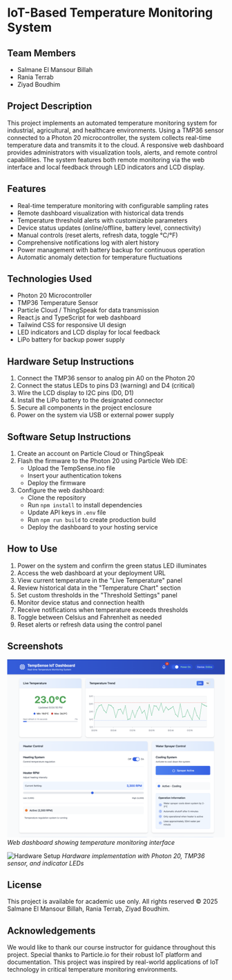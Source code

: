 # IoT-Based Temperature Monitoring System

## Team Members
- Salmane El Mansour Billah
- Rania Terrab
- Ziyad Boudhim

## Project Description
This project implements an automated temperature monitoring system for industrial, agricultural, and healthcare environments. Using a TMP36 sensor connected to a Photon 20 microcontroller, the system collects real-time temperature data and transmits it to the cloud. A responsive web dashboard provides administrators with visualization tools, alerts, and remote control capabilities. The system features both remote monitoring via the web interface and local feedback through LED indicators and LCD display.

## Features
- Real-time temperature monitoring with configurable sampling rates
- Remote dashboard visualization with historical data trends
- Temperature threshold alerts with customizable parameters
- Device status updates (online/offline, battery level, connectivity)
- Manual controls (reset alerts, refresh data, toggle °C/°F)
- Comprehensive notifications log with alert history
- Power management with battery backup for continuous operation
- Automatic anomaly detection for temperature fluctuations

## Technologies Used
- Photon 20 Microcontroller
- TMP36 Temperature Sensor
- Particle Cloud / ThingSpeak for data transmission
- React.js and TypeScript for web dashboard
- Tailwind CSS for responsive UI design
- LED indicators and LCD display for local feedback
- LiPo battery for backup power supply

## Hardware Setup Instructions
1. Connect the TMP36 sensor to analog pin A0 on the Photon 20
2. Connect the status LEDs to pins D3 (warning) and D4 (critical)
3. Wire the LCD display to I2C pins (D0, D1)
4. Install the LiPo battery to the designated connector
5. Secure all components in the project enclosure
6. Power on the system via USB or external power supply

## Software Setup Instructions
1. Create an account on Particle Cloud or ThingSpeak
2. Flash the firmware to the Photon 20 using Particle Web IDE:
   - Upload the TempSense.ino file
   - Insert your authentication tokens
   - Deploy the firmware
3. Configure the web dashboard:
   - Clone the repository
   - Run `npm install` to install dependencies
   - Update API keys in `.env` file
   - Run `npm run build` to create production build
   - Deploy the dashboard to your hosting service

## How to Use
1. Power on the system and confirm the green status LED illuminates
2. Access the web dashboard at your deployment URL
3. View current temperature in the "Live Temperature" panel
4. Review historical data in the "Temperature Chart" section
5. Set custom thresholds in the "Threshold Settings" panel
6. Monitor device status and connection health
7. Receive notifications when temperature exceeds thresholds
8. Toggle between Celsius and Fahrenheit as needed
9. Reset alerts or refresh data using the control panel

## Screenshots
![Dashboard Overview](dashboard.png)
*Web dashboard showing temperature monitoring interface*

![Hardware Setup](hardware.png)
*Hardware implementation with Photon 20, TMP36 sensor, and indicator LEDs*

## License
This project is available for academic use only. All rights reserved © 2025 Salmane El Mansour Billah, Rania Terrab, Ziyad Boudhim.

## Acknowledgements
We would like to thank our course instructor for guidance throughout this project. Special thanks to Particle.io for their robust IoT platform and documentation. This project was inspired by real-world applications of IoT technology in critical temperature monitoring environments.